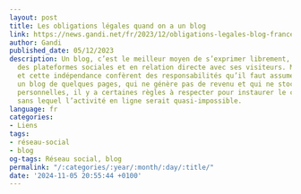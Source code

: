 ```yaml
---
layout: post
title: Les obligations légales quand on a un blog
link: https://news.gandi.net/fr/2023/12/obligations-legales-blog-france
author: Gandi
published_date: 05/12/2023
description: Un blog, c’est le meilleur moyen de s’exprimer librement, en toute indépendance
  des plateformes sociales et en relation directe avec ses visiteurs. Mais cette liberté
  et cette indépendance confèrent des responsabilités qu’il faut assumer. Même avec
  un blog de quelques pages, qui ne génère pas de revenu et qui ne stocke pas de données
  personnelles, il y a certaines règles à respecter pour instaurer le climat de confiance,
  sans lequel l’activité en ligne serait quasi-impossible.
language: fr
categories:
- Liens
tags:
- réseau-social
- blog
og-tags: Réseau social, blog
permalink: "/:categories/:year/:month/:day/:title/"
date: '2024-11-05 20:55:44 +0100'
---
```

